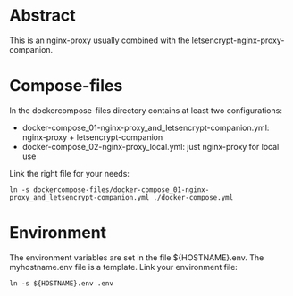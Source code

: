 # Abstract

This is an nginx-proxy usually combined with the letsencrypt-nginx-proxy-companion.

# Compose-files

In the dockercompose-files directory contains at least two configurations:

- docker-compose_01-nginx-proxy_and_letsencrypt-companion.yml: nginx-proxy + letsencrypt-companion
- docker-compose_02-nginx-proxy_local.yml: just nginx-proxy for local use

Link the right file for your needs:

`ln -s dockercompose-files/docker-compose_01-nginx-proxy_and_letsencrypt-companion.yml ./docker-compose.yml`

# Environment

The environment variables are set in the file ${HOSTNAME}.env. The myhostname.env file is a template.
Link your environment file:

`ln -s ${HOSTNAME}.env .env`

